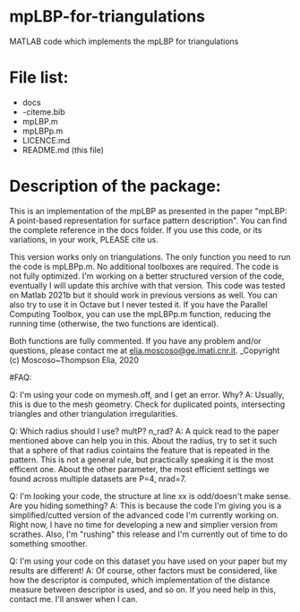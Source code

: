 # mpLBP-for-triangulations 
MATLAB code which implements the mpLBP for triangulations

# File list:
- docs
- -citeme.bib
- mpLBP.m
- mpLBPp.m
- LICENCE.md
- README.md (this file)

# Description of the package:

This is an implementation of the mpLBP as presented in the paper "mpLBP: A point-based representation for surface pattern description". You can find the complete reference in the docs folder. If you use this code, or its variations, in your work, PLEASE cite us. 

This version works only on triangulations. The only function you need to run the code is mpLBPp.m. No additional toolboxes are required. The code is not fully optimized. I'm working on a better structured version of the code, eventually I will update this archive with that version. This code was tested on Matlab 2021b but it should work in previous versions as well. You can also try to use it in Octave but I never tested it. 
If you have the Parallel Computing Toolbox, you can use the mpLBPp.m function, reducing the running time (otherwise, the two functions are identical).

Both functions are fully commented. If you have any problem and/or questions, please contact me at elia.moscoso@ge.imati.cnr.it. 
_Copyright (c) Moscoso~Thompson Elia, 2020

#FAQ:

Q: I'm using your code on mymesh.off, and I get an error. Why?
A: Usually, this is due to the mesh geometry. Check for duplicated points, intersecting triangles and other triangulation irregularities.

Q: Which radius should I use? multP? n_rad?
A: A quick read to the paper mentioned above can help you in this. About the radius, try to set it such that a sphere of that radius cointains the feature that is repeated in the pattern. This is not a general rule, but practically speaking it is the most efficent one. About the other parameter, the most efficient settings we found across multiple datasets are P=4, nrad=7.

Q: I'm looking your code, the structure at line xx is odd/doesn't make sense. Are you hiding something?
A: This is because the code I'm giving you is a simplified/cutted version of the advanced code I'm currently working on. Right now, I have no time for developing a new and simplier version from scrathes. Also, I'm "rushing" this release and I'm currently out of time to do something smoother. 

Q: I'm using your code on this dataset you have used on your paper but my results are different!
A: Of course, other factors must be considered, like how the descriptor is computed, which implementation of the distance measure between descriptor is used, and so on. If you need help in this, contact me. I'll answer when I can.
